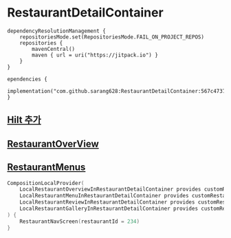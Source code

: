 # RestaurantDetailContainer

```
dependencyResolutionManagement {
    repositoriesMode.set(RepositoriesMode.FAIL_ON_PROJECT_REPOS)
    repositories {
        mavenCentral()
        maven { url = uri("https://jitpack.io") }
    }
}
```
```
ependencies {
    implementation("com.github.sarang628:RestaurantDetailContainer:567c4737a1")
}
```

## [Hilt 추가](https://github.com/sarang628/HiltTest?tab=readme-ov-file#for-torang)

## [RestaurantOverView](https://github.com/sarang628/RestaurantOverView)
## [RestaurantMenus](https://github.com/sarang628/RestaurantMenus)

```kotlin
CompositionLocalProvider(
    LocalRestaurantOverviewInRestaurantDetailContainer provides customRestaurantOverviewInRestaurantDetailContainer,
    LocalRestaurantMenuInRestaurantDetailContainer provides customRestaurantMenuInRestaurantDetailContainer,
    LocalRestaurantReviewInRestaurantDetailContainer provides customRestaurantReviewInRestaurantDetailContainer,
    LocalRestaurantGalleryInRestaurantDetailContainer provides customRestaurantGalleryInRestaurantDetailContainer,
) {
    RestaurantNavScreen(restaurantId = 234)
}


